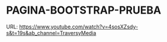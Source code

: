 # PAGINA-BOOTSTRAP-PRUEBA
URL: https://www.youtube.com/watch?v=4sosXZsdy-s&t=19s&ab_channel=TraversyMedia
